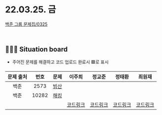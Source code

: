 # 22.03.25. 금

[백준 그룹 문제집/0325](https://www.acmicpc.net/group/workbook/view/13701/43612)

</br>

## 🧑🏽‍💻 Situation board
- 주어진 문제를 해결하고 코드 업로드 완료시 🟩로 표시

| 문제 출처   | 번호       | 문제      | 이주희  | 정교준  | 정태환  | 최원재  |
| :--------: | :--------: | :--------: | :--------: | :-------: | :-------: |  :-------: |
|백준|2573|[빙산](https://www.acmicpc.net/problem/2573)  |      |      |   |      |
|백준|10282|[해킹](https://www.acmicpc.net/problem/10282)  |     |    |   |     |
||||  [코드링크](이주희/README.md) | [코드링크](정교준/README.md) | [코드링크](정태환/README.md) | [코드링크](최원재/README.md)  |
